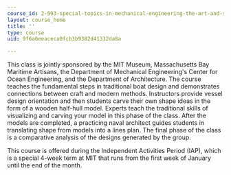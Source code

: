 ```yaml
---
course_id: 2-993-special-topics-in-mechanical-engineering-the-art-and-science-of-boat-design-january-iap-2007
layout: course_home
title: ''
type: course
uid: 9f6a6eeaceca0fcb3b9382d41332da8a

---
```

This class is jointly sponsored by the MIT Museum, Massachusetts Bay Maritime Artisans, the Department of Mechanical Engineering's Center for Ocean Engineering, and the Department of Architecture. The course teaches the fundamental steps in traditional boat design and demonstrates connections between craft and modern methods. Instructors provide vessel design orientation and then students carve their own shape ideas in the form of a wooden half-hull model. Experts teach the traditional skills of visualizing and carving your model in this phase of the class. After the models are completed, a practicing naval architect guides students in translating shape from models into a lines plan. The final phase of the class is a comparative analysis of the designs generated by the group.

This course is offered during the Independent Activities Period (IAP), which is a special 4-week term at MIT that runs from the first week of January until the end of the month.
